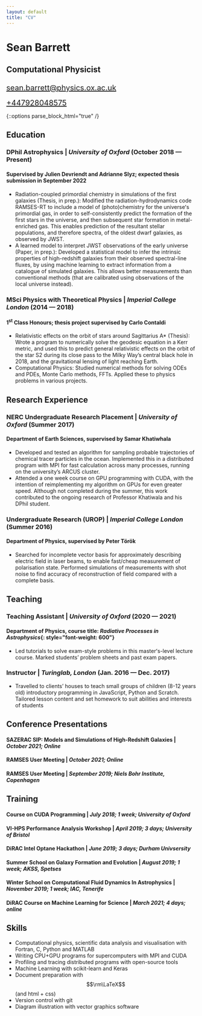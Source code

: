 ```yaml
---
layout: default
title: "CV"
---
```

<div class="cv-header-wrapper">
    <div class="cv-header">
        <div>
            <h1>Sean Barrett</h1>
            <h2>Computational Physicist</h2>
        </div>
        <div>
            <div class="cv-text-mono" style="margin: 1.5rem 1.5rem 0 0; font-size: 1.25rem">
                <a href="mailto:sean.barrett@physics.ox.ac.uk">sean.barrett@physics.ox.ac.uk</a>
            </div>
            <div class="cv-text-mono" style="margin: 1.0rem 1.5rem 0 0;font-size: 1.25rem">
                <a href="tel:+447928048575">+447928048575</a>
            </div>
        </div>
    </div>
</div>

{::options parse_block_html="true" /}

<div class="cv-body">

## Education

### DPhil Astrophysics | *University of Oxford* <span class="cv-text-right">(October 2018 &#x2014; Present)</span>

#### Supervised by Julien Devriendt and Adrianne Slyz; expected thesis submission in September 2022

* <span class="cv-text-list-title">Radiation-coupled primordial chemistry in simulations of the first galaxies (Thesis, in prep.): </span> Modified the radiation-hydrodynamics code RAMSES-RT to include a model of (photo)chemistry for the universeʻs primordial gas, in order to self-consistently predict the formation of the first stars in the universe, and then subsequent star formation in metal-enriched gas. This enables prediction of the resultant stellar populations, and therefore spectra, of the oldest dwarf galaxies, as observed by JWST.
* <span class="cv-text-list-title">A learned model to interpret JWST observations of the early universe (Paper, in prep.): </span> Developed a statistical model to infer the intrinsic properties of high-redshift galaxies from their observed spectral-line fluxes, by using machine learning to extract information from a catalogue of simulated galaxies. This allows better measurements than conventional methods (that are calibrated using observations of the local universe instead).

### MSci Physics with Theoretical Physics | *Imperial College London* <span class="cv-text-right">(2014 &#x2014; 2018)</span>
#### 1<sup>st</sup> Class Honours; thesis project supervised by Carlo Contaldi

* <span class="cv-text-list-title">Relativistic effects on the orbit of stars around Sagittarius A* (Thesis): </span> Wrote a program to numerically solve the geodesic equation in a Kerr metric, and used this to predict general relativistic effects on the orbit of the star S2 during its close pass to the Milky Wayʼs central black hole in 2018, and the gravitational lensing of light reaching Earth.
* <span class="cv-text-list-title">Computational Physics: </span> Studied numerical methods for solving ODEs and PDEs, Monte Carlo methods, FFTs. Applied these to physics problems in various projects.

## Research Experience

### NERC Undergraduate Research Placement | *University of Oxford* <span class="cv-text-right">(Summer 2017)</span>
#### Department of Earth Sciences, supervised by Samar Khatiwhala

* Developed and tested an algorithm for sampling probable trajectories of chemical tracer particles in the ocean. Implemented this in a distributed program with MPI for fast calculation across many processes, running on the universityʼs ARCUS cluster.
* Attended a one week course on GPU programming with CUDA, with the intention of reimplementing my algorithm on GPUs for even greater speed. Although not completed during the summer, this work contributed to the ongoing research of Professor Khatiwala and his DPhil student.

### Undergraduate Research (UROP) | *Imperial College London* <span class="cv-text-right">(Summer 2016)</span>
#### Department of Physics, supervised by Peter Török

* Searched for incomplete vector basis for approximately describing electric field in laser beams, to enable fast/cheap measurement of polarisation state. Performed simulations of measurements with shot noise to find accuracy of reconstruction of field compared with a complete basis.

## Teaching

### Teaching Assistant | *University of Oxford* <span class="cv-text-right">(2020 &#x2014; 2021)</span>
#### Department of Physics, course title: *Radiative Processes in Astrophysics*{: style="font-weight: 600"}

* Led tutorials to solve exam-style problems in this masterʻs-level lecture course. Marked studentsʼ problem sheets and past exam papers.

### Instructor | *Turinglab, London* <span class="cv-text-right">(Jan. 2016 &#x2014; Dec. 2017)</span>

* Travelled to clientsʼ houses to teach small groups of children (8-12 years old) introductory programming in JavaScript, Python and Scratch. Tailored lesson content and set homework to suit abilities and interests of students

## Conference Presentations

#### SAZERAC SIP: Models and Simulations of High-Redshift Galaxies | *October 2021; Online*

#### RAMSES User Meeting | *October 2021; Online*

#### RAMSES User Meeting | *September 2019; Niels Bohr Institute, Copenhagen*

## Training

#### Course on CUDA Programming | *July 2018; 1 week; University of Oxford*
#### VI-HPS Performance Analysis Workshop | *April 2019; 3 days; University of Bristol*
#### DiRAC Intel Optane Hackathon | *June 2019; 3 days; Durham Univsersity*
#### Summer School on Galaxy Formation and Evolution | *August 2019; 1 week; AKSS, Spetses*
#### Winter School on Computational Fluid Dynamics In Astrophysics | *November 2019; 1 week; IAC, Tenerife*
#### DiRAC Course on Machine Learning for Science | *March 2021; 4 days; online*

## Skills
* Computational physics, scientific data analysis and visualisation with Fortran, C, Python and MATLAB
* Writing CPU+GPU programs for supercomputers with MPI and CUDA
* Profiling and tracing distributed programs with open-source tools
* Machine Learning with scikit-learn and Keras
* Document preparation with $$\rm\LaTeX$$ (and html + css)
* Version control with git
* Diagram illustration with vector graphics software

</div>